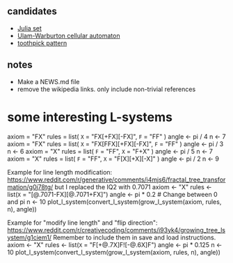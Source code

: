
## candidates
* [Julia set](https://en.wikipedia.org/wiki/Julia_set)
* [Ulam-Warburton cellular automaton](https://en.wikipedia.org/wiki/Ulam%E2%80%93Warburton_automaton)
* [toothpick pattern](https://en.wikipedia.org/wiki/Toothpick_sequence)


## notes
- Make a NEWS.md file
- remove the wikipedia links. only include non-trivial references

# some interesting L-systems
axiom = "FX"
rules = list(
    `X` = "FX[+FX][-FX]",
    `F` = "FF"
)
angle <- pi / 4
n <- 7
axiom = "FX"
rules = list(
    `X` = "FX[FFX][+FX][-FX]",
    `F` = "FF"
)
angle <- pi / 3
n <- 6
axiom = "X"
rules = list(
    `F` = "FF",
    `X` = "F+X"
)
angle <- pi / 5
n <- 7
axiom = "X"
rules = list(
    `F` = "FF",
    `X` = "F[X][+X][-X]"
)
angle <- pi / 2
n <- 9


Example for line length modification:
https://www.reddit.com/r/generative/comments/i4mjs6/fractal_tree_transformation/g0j78tg/
but I replaced the IQ2 with 0.7071
axiom <- "X"
rules <- list(`X` = "[@.7071-FX][@.7071+FX]")
angle <- pi * 0.2  # Change between 0 and pi
n <- 10
plot_l_system(convert_l_system(grow_l_system(axiom, rules, n), angle))


Example for "modify line length" and "flip direction":
https://www.reddit.com/r/creativecoding/comments/i93yk4/growing_tree_lsystem/g1ciem1/
Remember to include them in save and load instructions.
axiom <- "X"
rules <- list(`X` = "F[+@.7X]F![-@.6X]F")
angle <- pi * 0.125
n <- 10
plot_l_system(convert_l_system(grow_l_system(axiom, rules, n), angle))


